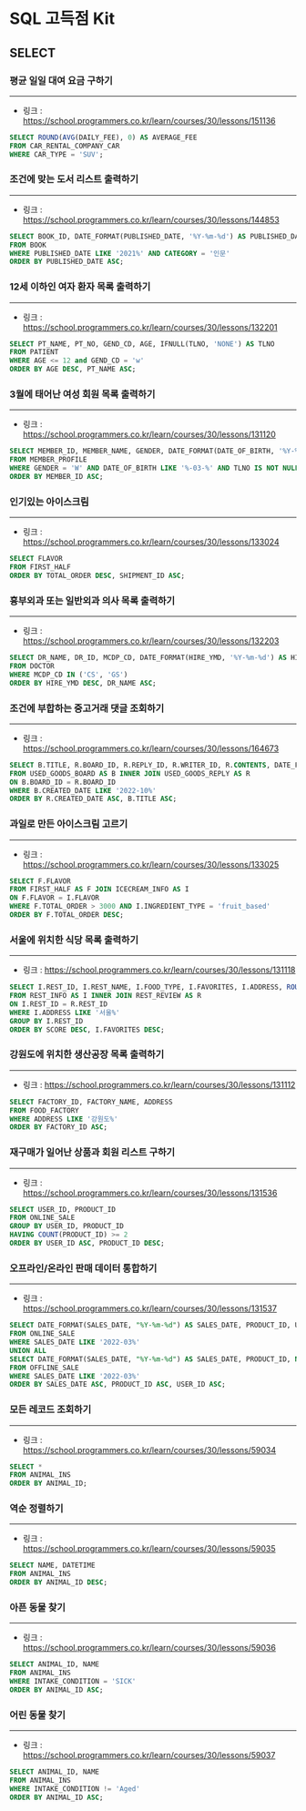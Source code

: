 # SQL 고득점 Kit

## SELECT

### 평균 일일 대여 요금 구하기

---

-   링크 : https://school.programmers.co.kr/learn/courses/30/lessons/151136

```SQL
SELECT ROUND(AVG(DAILY_FEE), 0) AS AVERAGE_FEE
FROM CAR_RENTAL_COMPANY_CAR
WHERE CAR_TYPE = 'SUV';
```

### 조건에 맞는 도서 리스트 출력하기

---

-   링크 : https://school.programmers.co.kr/learn/courses/30/lessons/144853

```SQL
SELECT BOOK_ID, DATE_FORMAT(PUBLISHED_DATE, '%Y-%m-%d') AS PUBLISHED_DATE
FROM BOOK
WHERE PUBLISHED_DATE LIKE '2021%' AND CATEGORY = '인문'
ORDER BY PUBLISHED_DATE ASC;
```

### 12세 이하인 여자 환자 목록 출력하기

---

-   링크 : https://school.programmers.co.kr/learn/courses/30/lessons/132201

```SQL
SELECT PT_NAME, PT_NO, GEND_CD, AGE, IFNULL(TLNO, 'NONE') AS TLNO
FROM PATIENT
WHERE AGE <= 12 and GEND_CD = 'w'
ORDER BY AGE DESC, PT_NAME ASC;
```

### 3월에 태어난 여성 회원 목록 출력하기

---

-   링크 : https://school.programmers.co.kr/learn/courses/30/lessons/131120

```SQL
SELECT MEMBER_ID, MEMBER_NAME, GENDER, DATE_FORMAT(DATE_OF_BIRTH, '%Y-%m-%d') AS DATE_OF_BIRTH
FROM MEMBER_PROFILE
WHERE GENDER = 'W' AND DATE_OF_BIRTH LIKE '%-03-%' AND TLNO IS NOT NULL
ORDER BY MEMBER_ID ASC;
```

### 인기있는 아이스크림

---

-   링크 : https://school.programmers.co.kr/learn/courses/30/lessons/133024

```SQL
SELECT FLAVOR
FROM FIRST_HALF
ORDER BY TOTAL_ORDER DESC, SHIPMENT_ID ASC;
```

### 흉부외과 또는 일반외과 의사 목록 출력하기

---

-   링크 : https://school.programmers.co.kr/learn/courses/30/lessons/132203

```SQL
SELECT DR_NAME, DR_ID, MCDP_CD, DATE_FORMAT(HIRE_YMD, '%Y-%m-%d') AS HIRE_YMD
FROM DOCTOR
WHERE MCDP_CD IN ('CS', 'GS')
ORDER BY HIRE_YMD DESC, DR_NAME ASC;
```

### 조건에 부합하는 중고거래 댓글 조회하기

---

-   링크 : https://school.programmers.co.kr/learn/courses/30/lessons/164673

```SQL
SELECT B.TITLE, R.BOARD_ID, R.REPLY_ID, R.WRITER_ID, R.CONTENTS, DATE_FORMAT(R.CREATED_DATE, '%Y-%m-%d') AS CREATED_DATE
FROM USED_GOODS_BOARD AS B INNER JOIN USED_GOODS_REPLY AS R
ON B.BOARD_ID = R.BOARD_ID
WHERE B.CREATED_DATE LIKE '2022-10%'
ORDER BY R.CREATED_DATE ASC, B.TITLE ASC;
```

### 과일로 만든 아이스크림 고르기

---

-   링크 : https://school.programmers.co.kr/learn/courses/30/lessons/133025

```SQL
SELECT F.FLAVOR
FROM FIRST_HALF AS F JOIN ICECREAM_INFO AS I 
ON F.FLAVOR = I.FLAVOR
WHERE F.TOTAL_ORDER > 3000 AND I.INGREDIENT_TYPE = 'fruit_based'
ORDER BY F.TOTAL_ORDER DESC;
```

### 서울에 위치한 식당 목록 출력하기

---

-   링크 : https://school.programmers.co.kr/learn/courses/30/lessons/131118

```SQL
SELECT I.REST_ID, I.REST_NAME, I.FOOD_TYPE, I.FAVORITES, I.ADDRESS, ROUND(AVG(R.REVIEW_SCORE), 2) AS SCORE
FROM REST_INFO AS I INNER JOIN REST_REVIEW AS R
ON I.REST_ID = R.REST_ID
WHERE I.ADDRESS LIKE '서울%'
GROUP BY I.REST_ID
ORDER BY SCORE DESC, I.FAVORITES DESC;
```

### 강원도에 위치한 생산공장 목록 출력하기

---

-   링크 : https://school.programmers.co.kr/learn/courses/30/lessons/131112

```SQL
SELECT FACTORY_ID, FACTORY_NAME, ADDRESS
FROM FOOD_FACTORY
WHERE ADDRESS LIKE '강원도%'
ORDER BY FACTORY_ID ASC;
```

### 재구매가 일어난 상품과 회원 리스트 구하기

---

-   링크 : https://school.programmers.co.kr/learn/courses/30/lessons/131536

```SQL
SELECT USER_ID, PRODUCT_ID
FROM ONLINE_SALE
GROUP BY USER_ID, PRODUCT_ID
HAVING COUNT(PRODUCT_ID) >= 2
ORDER BY USER_ID ASC, PRODUCT_ID DESC;
```

### 오프라인/온라인 판매 데이터 통합하기

---

-   링크 : https://school.programmers.co.kr/learn/courses/30/lessons/131537

```SQL
SELECT DATE_FORMAT(SALES_DATE, "%Y-%m-%d") AS SALES_DATE, PRODUCT_ID, USER_ID, SALES_AMOUNT
FROM ONLINE_SALE
WHERE SALES_DATE LIKE '2022-03%'
UNION ALL
SELECT DATE_FORMAT(SALES_DATE, "%Y-%m-%d") AS SALES_DATE, PRODUCT_ID, NULL USER_ID, SALES_AMOUNT
FROM OFFLINE_SALE
WHERE SALES_DATE LIKE '2022-03%'
ORDER BY SALES_DATE ASC, PRODUCT_ID ASC, USER_ID ASC;
```

### 모든 레코드 조회하기

---

-   링크 : https://school.programmers.co.kr/learn/courses/30/lessons/59034

```SQL
SELECT * 
FROM ANIMAL_INS
ORDER BY ANIMAL_ID;
```

### 역순 정렬하기

---

-   링크 : https://school.programmers.co.kr/learn/courses/30/lessons/59035

```SQL
SELECT NAME, DATETIME
FROM ANIMAL_INS
ORDER BY ANIMAL_ID DESC;
```

### 아픈 동물 찾기

---

-   링크 : https://school.programmers.co.kr/learn/courses/30/lessons/59036

```SQL
SELECT ANIMAL_ID, NAME
FROM ANIMAL_INS
WHERE INTAKE_CONDITION = 'SICK'
ORDER BY ANIMAL_ID ASC;
```

### 어린 동물 찾기

---

-   링크 : https://school.programmers.co.kr/learn/courses/30/lessons/59037

```SQL
SELECT ANIMAL_ID, NAME
FROM ANIMAL_INS
WHERE INTAKE_CONDITION != 'Aged'
ORDER BY ANIMAL_ID ASC;
```